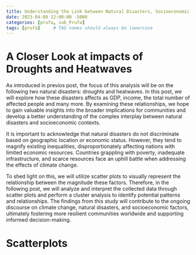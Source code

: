 ```yaml
---
title: Understanding the Link between Natural Disasters, Socioeconomic Factors, and Human Impacts
date: 2023-04-08 12:00:00 -5000
categories: [prufa, sub_Prufa]
tags: [prufa]     # TAG names should always be lowercase
---
```


# A Closer Look at impacts of Droughts and Heatwaves

As introduced in previos post, the focus of this analysis will be on the following two natural disasters: droughts and heatwaves. In this post, we will explore how these disasters affects as GDP, income, the total number of affected people and many more. By examining these relationships, we hope to gain valuable insights into the broader implications for communities and develop a better understanding of the complex interplay between natural disasters and socioeconomic contexts.

It is important to acknowledge that natural disasters do not discriminate based on geographic location or economic status. However, they tend to magnify existing inequalities, disproportionately affecting nations with limited economic resources. Countries grappling with poverty, inadequate infrastructure, and scarce resources face an uphill battle when addressing the effects of climate change.

To shed light on this, we will utilize scatter plots to visually represent the relationship between the magnitude these factors. Therefore, in the following post, we will analyze and interpret the collected data through scatter plots and perform a cluster analysis to identify potential patterns and relationships. The findings from this study will contribute to the ongoing discourse on climate change, natural disasters, and socioeconomic factors, ultimately fostering more resilient communities worldwide and supporting informed decision-making.


# Scatterplots 




